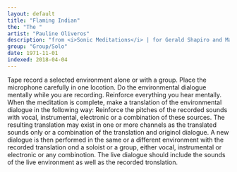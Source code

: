 ```yaml
---
layout: default
title: "Flaming Indian"
the: "The "
artist: "Pauline Oliveros"
description: "from <i>Sonic Meditations</i> | for Gerald Shapiro and Margot Blum"
group: "Group/Solo"
date: 1971-11-01
indexed: 2018-04-04
---
```

Tape record a selected environment alone or with a group. Place the microphone carefully in one locotion. Do the environmental dialogue mentally while you are recording. Reinforce everything you hear mentally. When the meditation is complete, make a translation of the environmental dialogue in the following way: Reinforce the pitches of the recorded sounds with vocal, instrumental, electronic or a combination of these sources. The resulting translation may exist in one or more channels as the translated sounds only or a combination of the translation and originol dialogue. A new dialogue is then performed in the same or a different environment with the recorded translation ond a soloist or a group, either vocal, instrumental or electronic or any combinotion. The live dialogue should include the sounds of the live environment as well as the recorded tronslation.
